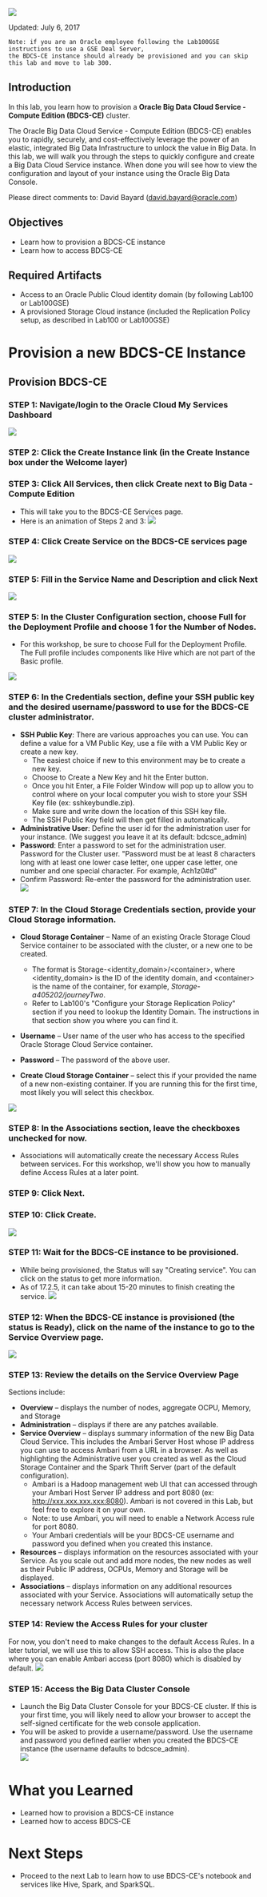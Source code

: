 ![](images/200/200.JPG)  

Updated: July 6, 2017

    Note: if you are an Oracle employee following the Lab100GSE instructions to use a GSE Deal Server,
    the BDCS-CE instance should already be provisioned and you can skip this lab and move to lab 300.

## Introduction

In this lab, you learn how to provision a **Oracle Big Data Cloud Service - Compute Edition (BDCS-CE)** cluster.  

The Oracle Big Data Cloud Service - Compute Edition (BDCS-CE) enables you to rapidly, securely, and cost-effectively leverage the power of an elastic, integrated Big Data Infrastructure to unlock the value in Big Data.   In this lab, we will walk you through the steps to quickly configure and create a Big Data Cloud Service instance.  When done you will see how to view the configuration and layout of your instance using the Oracle Big Data Console.  

Please direct comments to: David Bayard (david.bayard@oracle.com)

## Objectives

- Learn how to provision a BDCS-CE instance
- Learn how to access BDCS-CE

## Required Artifacts

- Access to an Oracle Public Cloud identity domain (by following Lab100 or Lab100GSE)
- A provisioned Storage Cloud instance (included the Replication Policy setup, as described in Lab100 or Lab100GSE)

# Provision a new BDCS-CE Instance

## Provision BDCS-CE

### **STEP 1**: Navigate/login to the Oracle Cloud My Services Dashboard  

![](images/300/snap0011988.jpg) 

### **STEP 2**: Click the Create Instance link (in the Create Instance box under the Welcome layer)

### **STEP 3**: Click All Services, then click Create next to Big Data - Compute Edition
- This will take you to the BDCS-CE Services page.
- Here is an animation of Steps 2 and 3:
![](images/200/DashboardCreate.gif)  

### **STEP 4**: Click Create Service on the BDCS-CE services page

![](images/200/snap0012020.jpg)  

### **STEP 5**: Fill in the Service Name and Description and click Next

![](images/200/snap0012021.jpg)  

### **STEP 5**: In the Cluster Configuration section, choose **Full** for the Deployment Profile and choose **1** for the Number of Nodes.
- For this workshop, be sure to choose Full for the Deployment Profile.  The Full profile includes components like Hive which are not part of the Basic profile.

![](images/200/CreateService.png)  

### **STEP 6**: In the Credentials section, define your SSH public key and the desired username/password to use for the BDCS-CE cluster administrator.

- **SSH Public Key**: There are various approaches you can use.  You can define a value for a VM Public Key, use a file with a VM Public Key or create a new key.
  - The easiest choice if new to this environment may be to create a new key.
  - Choose to Create a New Key and hit the Enter button.
  - Once you hit Enter, a File Folder Window will pop up to allow you to control where on your local computer you wish to store your SSH Key file (ex: sshkeybundle.zip).
  - Make sure and write down the location of this SSH key file.
  - The SSH Public Key field will then get filled in automatically.
- **Administrative User**: Define the user id for the administration user for your instance. (We suggest you leave it at its default: bdcsce_admin)
- **Password**: Enter a password to set for the administration user.  Password for the Cluster user. \"Password must be at least 8 characters long with at least one lower case letter, one upper case letter, one number and one special character. For example, Ach1z0#d\"
- Confirm Password: Re-enter the password for the administration user.
![](images/200/BDCScreate2.gif)  

### **STEP 7**: In the Cloud Storage Credentials section, provide your Cloud Storage information.

- **Cloud Storage Container** – Name of an existing Oracle Storage Cloud Service container to be associated with the cluster, or a new one to be created.
  - The format is Storage-\<identity_domain\>/\<container\>, where \<identity_domain\> is the ID of the identity domain, and \<container\> is the name of the container, for example, _Storage-a405202/journeyTwo_.
  - Refer to Lab100's "Configure your Storage Replication Policy" section if you need to lookup the Identity Domain.  The instructions in that section show you where you can find it.

- **Username** – User name of the user who has access to the specified Oracle Storage Cloud Service container.
- **Password** – The password of the above user.
- **Create Cloud Storage Container** – select this if your provided the name of a new non-existing container.  If you are running this for the first time, most likely you will select this checkbox.

![](images/200/BDCScreate3.gif)  

### **STEP 8**: In the Associations section, leave the checkboxes unchecked for now.

- Associations will automatically create the necessary Access Rules between services.  For this workshop, we'll show you how to manually define Access Rules at a later point.

### **STEP 9**: Click Next.

### **STEP 10**: Click Create.

![](images/200/snap0012022.jpg)  

### **STEP 11**: Wait for the BDCS-CE instance to be provisioned.

- While being provisioned, the Status will say "Creating service".  You can click on the status to get more information.
- As of 17.2.5, it can take about 15-20 minutes to finish creating the service.
![](images/200/snap0012023.jpg)  

### **STEP 12**: When the BDCS-CE instance is provisioned (the status is Ready), click on the name of the instance to go to the Service Overview page.
![](images/200/snap0012069.jpg)  

### **STEP 13**: Review the details on the Service Overview Page
Sections include:
- **Overview** – displays the number of nodes, aggregate OCPU, Memory, and Storage
- **Administration** – displays if there are any patches available.
- **Service Overview** – displays summary information of the new Big Data Cloud Service.  This includes the Ambari Server Host whose IP address you can use to access Ambari from a URL in a browser.  As well as highlighting the Administrative user you created as well as the Cloud Storage Container and the Spark Thrift Server (part of the default configuration).  
  - Ambari is a Hadoop management web UI that can accessed through your Ambari Host Server IP address and port 8080 (ex:  http://xxx.xxx.xxx.xxx:8080).  Ambari is not covered in this Lab, but feel free to explore it on your own.
  - Note: to use Ambari, you will need to enable a Network Access rule for port 8080.
  - Your Ambari credentials will be your BDCS-CE username and password you defined when you created this instance. 
- **Resources** – displays information on the resources associated with your Service.  As you scale out and add more nodes, the new nodes as well as their Public IP address, OCPUs, Memory and Storage will be displayed.
- **Associations** – displays information on any additional resources associated with your Service.  Associations will automatically setup the necessary network Access Rules between services. 

### **STEP 14**: Review the Access Rules for your cluster
For now, you don't need to make changes to the default Access Rules.  In a later tutorial, we will use this to allow SSH access.  This is also the place where you can enable Ambari access (port 8080) which is disabled by default.
![](images/200/AccessRules.gif)  

### **STEP 15**: Access the Big Data Cluster Console
- Launch the Big Data Cluster Console for your BDCS-CE cluster.  If this is your first time, you will likely need to allow your browser to accept the self-signed certificate for the web console application.
- You will be asked to provide a username/password.  Use the username and password you defined earlier when you created the BDCS-CE instance (the username defaults to bdcsce_admin).  
![](images/300/firstLogin.gif)

# What you Learned

- Learned how to provision a BDCS-CE instance
- Learned how to access BDCS-CE

# Next Steps

- Proceed to the next Lab to learn how to use BDCS-CE's notebook and services like Hive, Spark, and SparkSQL.
